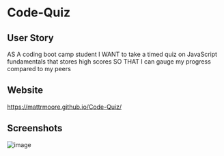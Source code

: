 # Code-Quiz

## User Story
AS A coding boot camp student
I WANT to take a timed quiz on JavaScript fundamentals that stores high scores
SO THAT I can gauge my progress compared to my peers

## Website 
https://mattrmoore.github.io/Code-Quiz/

## Screenshots
![image](https://user-images.githubusercontent.com/114311012/214719755-67afc5d7-b232-49e8-b028-7d6e28819f22.png)
